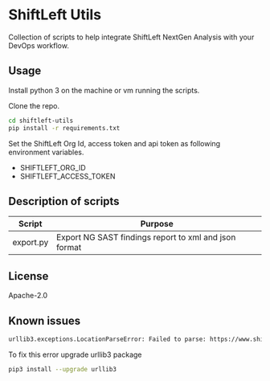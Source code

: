 # ShiftLeft Utils

Collection of scripts to help integrate ShiftLeft NextGen Analysis with your DevOps workflow.

## Usage

Install python 3 on the machine or vm running the scripts.

Clone the repo.

```bash
cd shiftleft-utils
pip install -r requirements.txt
```

Set the ShiftLeft Org Id, access token and api token as following environment variables.

- SHIFTLEFT_ORG_ID
- SHIFTLEFT_ACCESS_TOKEN

## Description of scripts

| Script    | Purpose                                               |
| --------- | ----------------------------------------------------- |
| export.py | Export NG SAST findings report to xml and json format |

## License

Apache-2.0

## Known issues

```bash
urllib3.exceptions.LocationParseError: Failed to parse: https://www.shiftleft.io/api/v4/orgs/
```

To fix this error upgrade urllib3 package

```bash
pip3 install --upgrade urllib3
```
